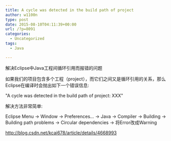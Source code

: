```yaml
---
title: A cycle was detected in the build path of project
author: w1100n
type: post
date: 2015-08-10T04:11:39+00:00
url: /?p=8091
categories:
  - Uncategorized
tags:
  - Java

---
```

解决Eclipse中Java工程间循环引用而报错的问题
  
如果我们的项目包含多个工程（project），而它们之间又是循环引用的关系，那么Eclipse在编译时会抛出如下一个错误信息: 
  
"A cycle was detected in the build path of project: XXX"
  
解决方法非常简单: 
  
Eclipse Menu -> Window -> Preferences... -> Java -> Compiler -> Building -> Building path problems -> Circular dependencies -> 将Error改成Warning

http://blog.csdn.net/kcai678/article/details/4668993